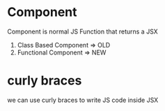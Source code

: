 # Component
Component is normal JS Function that returns a JSX

1. Class Based Component => OLD
2. Functional Component => NEW


# curly braces
we can use curly braces to write JS code inside JSX
